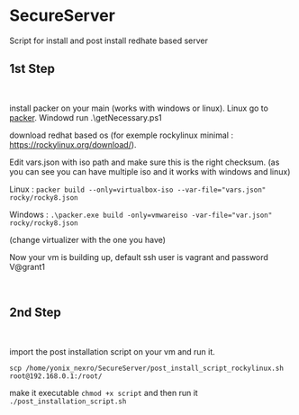 # SecureServer
Script for install and post install redhate based server
<br>

## 1st Step

<br>

install packer on your main (works with windows or linux). Linux go to [packer](https://www.packer.io/downloads). Windowd run .\getNecessary.ps1

download redhat based os (for exemple rockylinux minimal  : https://rockylinux.org/download/).

Edit vars.json with iso path and make sure this is the right checksum. (as you can see you can have multiple iso and it works with windows and linux)


Linux : `packer build --only=virtualbox-iso --var-file="vars.json"  rocky/rocky8.json `

Windows : `.\packer.exe build -only=vmwareiso -var-file="var.json" rocky/rocky8.json`

(change virtualizer with the one you have)

Now your vm is building up, default ssh user is vagrant and password V@grant1

<br>

## 2nd Step
<br>

import the post installation script on your vm and run it.

`scp /home/yonix_nexro/SecureServer/post_install_script_rockylinux.sh root@192.168.0.1:/root/`

make it executable `chmod +x script` and then run it `./post_installation_script.sh`
